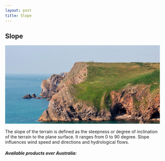 ```yaml
---
layout: post
title: Slope
---
```


## Slope

![Slope](/assets/img/wales/big/slope.jpg)

The slope of the terrain is defined as the steepness or degree of inclination of the terrain to the plane surface. It ranges from 0 to 90 degree. Slope influences wind speed and directions and hydrological flows.

##### Available products over Australia: